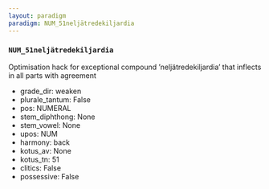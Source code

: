 ```yaml
---
layout: paradigm
paradigm: NUM_51neljätredekiljardia
---
```

### ` NUM_51neljätredekiljardia `

Optimisation hack for exceptional compound ’neljätredekiljardia’ that inflects in all parts with agreement
* grade_dir: weaken
* plurale_tantum: False
* pos: NUMERAL
* stem_diphthong: None
* stem_vowel: None
* upos: NUM
* harmony: back
* kotus_av: None
* kotus_tn: 51
* clitics: False
* possessive: False
